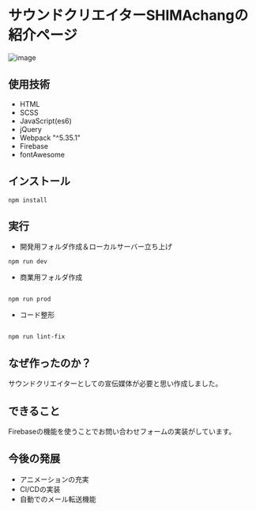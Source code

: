 # サウンドクリエイターSHIMAchangの紹介ページ
![image](https://user-images.githubusercontent.com/79071305/116765532-99de5800-aa60-11eb-8214-45c2fb007fbf.png
)

## 使用技術
* HTML
* SCSS
* JavaScript(es6)
* jQuery
* Webpack "^5.35.1"
* Firebase
* fontAwesome

## インストール
```
npm install
```

## 実行
* 開発用フォルダ作成＆ローカルサーバー立ち上げ
```
npm run dev
```
* 商業用フォルダ作成
```

npm run prod
```

* コード整形
```

npm run lint-fix
```
## なぜ作ったのか？
<p>サウンドクリエイターとしての宣伝媒体が必要と思い作成しました。</p>

## できること
<P>Firebaseの機能を使うことでお問い合わせフォームの実装がしています。</p>

## 今後の発展
* アニメーションの充実
* CI/CDの実装
* 自動でのメール転送機能